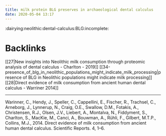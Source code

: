 ```yaml
---
title: milk protein BLG preserves in archaeological dental calculus
date: 2020-05-04 13:17
---
```


:dairying:neolithic:dental-calculus:BLG:incomplete:

# Backlinks
[[27|New insights into Neolithic milk consumption through proteomic analysis of dental calculus - Charlton - 2019]]
[[34-presence_of_blg_in_neolithic_populations_might_indicate_milk_processing|presence of BLG in Neolithic populations might indicate milk processing]]
[[28|Direct evidence of milk consumption from ancient human dental calculus - Warriner 2014]]
 
---
Warinner, C., Hendy, J., Speller, C., Cappellini, E., Fischer, R., Trachsel, C., Arneborg, J., Lynnerup, N., Craig, O.E., Swallow, D.M., Fotakis, A., Christensen, R.J., Olsen, J.V., Liebert, A., Montalva, N., Fiddyment, S., Charlton, S., MacKie, M., Canci, A., Bouwman, A., Rühli, F., Gilbert, M.T.P., Collins, M.J., 2014. Direct evidence of milk consumption from ancient human dental calculus. Scientific Reports. 4, 1–6.

